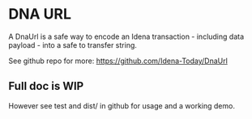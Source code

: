 # DNA URL

A DnaUrl is a safe way to encode an Idena transaction - including data payload - into a safe to transfer string.

See github repo for more: https://github.com/Idena-Today/DnaUrl


## Full doc is WIP

However see test and dist/ in github for usage and a working demo.
